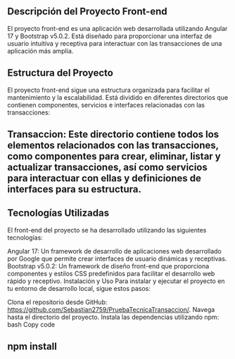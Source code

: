 ## Descripción del Proyecto Front-end
El proyecto front-end es una aplicación web desarrollada utilizando Angular 17 y Bootstrap v5.0.2. Está diseñado para proporcionar una interfaz de usuario intuitiva y receptiva para interactuar con las transacciones de una aplicación más amplia.

## Estructura del Proyecto
El proyecto front-end sigue una estructura organizada para facilitar el mantenimiento y la escalabilidad. Está dividido en diferentes directorios que contienen componentes, servicios e interfaces relacionadas con las transacciones:

## Transaccion: Este directorio contiene todos los elementos relacionados con las transacciones, como componentes para crear, eliminar, listar y actualizar transacciones, así como servicios para interactuar con ellas y definiciones de interfaces para su estructura.
## Tecnologías Utilizadas
El front-end del proyecto se ha desarrollado utilizando las siguientes tecnologías:

Angular 17: Un framework de desarrollo de aplicaciones web desarrollado por Google que permite crear interfaces de usuario dinámicas y receptivas.
Bootstrap v5.0.2: Un framework de diseño front-end que proporciona componentes y estilos CSS predefinidos para facilitar el desarrollo web rápido y receptivo.
Instalación y Uso
Para instalar y ejecutar el proyecto en tu entorno de desarrollo local, sigue estos pasos:

Clona el repositorio desde GitHub: https://github.com/Sebastian2759/PruebaTecnicaTransaccion/.
Navega hasta el directorio del proyecto.
Instala las dependencias utilizando npm:
bash
Copy code
## npm install
